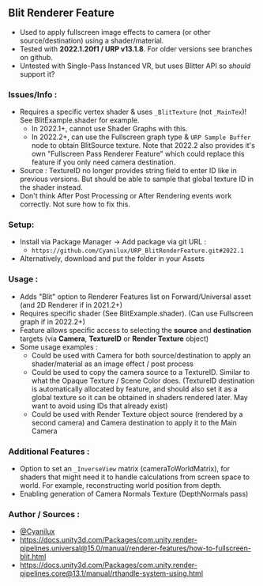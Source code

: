 ## Blit Renderer Feature
- Used to apply fullscreen image effects to camera (or other source/destination) using a shader/material.
- Tested with **2022.1.20f1 / URP v13.1.8**. For older versions see branches on github.
- Untested with Single-Pass Instanced VR, but uses Blitter API so *should* support it?

### Issues/Info :
- Requires a specific vertex shader & uses `_BlitTexture` (not `_MainTex`)! See BlitExample.shader for example.
  - In 2022.1+, cannot use Shader Graphs with this.
  - In 2022.2+, can use the Fullscreen graph type & `URP Sample Buffer` node to obtain BlitSource texture. Note that 2022.2 also provides it's own "Fullscreen Pass Renderer Feature" which could replace this feature if you only need camera destination.
- Source : TextureID no longer provides string field to enter ID like in previous versions. But should be able to sample that global texture ID in the shader instead.
- Don't think After Post Processing or After Rendering events work correctly. Not sure how to fix this.

### Setup:
- Install via Package Manager → Add package via git URL : 
  - `https://github.com/Cyanilux/URP_BlitRenderFeature.git#2022.1`
- Alternatively, download and put the folder in your Assets

### Usage :
- Adds "Blit" option to Renderer Features list on Forward/Universal asset (and 2D Renderer if in 2021.2+)
- Requires specific shader (See BlitExample.shader). (Can use Fullscreen graph if in 2022.2+)
- Feature allows specific access to selecting the **source** and **destination** targets (via **Camera**, **TextureID** or **Render Texture** object)
- Some usage examples :
  - Could be used with Camera for both source/destination to apply an shader/material as an image effect / post process
  - Could be used to copy the camera source to a TextureID. Similar to what the Opaque Texture / Scene Color does. (TextureID destination is automatically allocated by feature, and should also set it as a global texture so it can be obtained in shaders rendered later. May want to avoid using IDs that already exist)
  - Could be used with Render Texture object source (rendered by a second camera) and Camera destination to apply it to the Main Camera
 
### Additional Features :
- Option to set an `_InverseView` matrix (cameraToWorldMatrix), for shaders that might need it to handle calculations from screen space to world. For example, reconstructing world position from depth.
- Enabling generation of Camera Normals Texture (DepthNormals pass)

### Author / Sources :
- [@Cyanilux](https://twitter.com/Cyanilux)
- https://docs.unity3d.com/Packages/com.unity.render-pipelines.universal@15.0/manual/renderer-features/how-to-fullscreen-blit.html
- https://docs.unity3d.com/Packages/com.unity.render-pipelines.core@13.1/manual/rthandle-system-using.html
